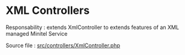 # XML Controllers

Responsability : extends XmlController to extends features of an XML managed Minitel Service

Source file : [src/controllers/XmlController.php](../../src/controllers/XmlController.php)
